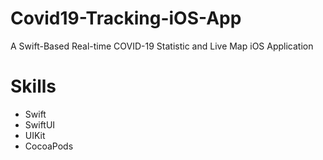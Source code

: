 # Covid19-Tracking-iOS-App
A Swift-Based Real-time COVID-19 Statistic and Live Map iOS Application


# Skills
* Swift
* SwiftUI
* UIKit
* CocoaPods
